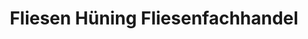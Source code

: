 ---
title: "Fliesen Hüning Fliesenfachhandel"
url: /kaarst/fliesen-huening-fliesenfachhandel/
shop: Fliesen
---